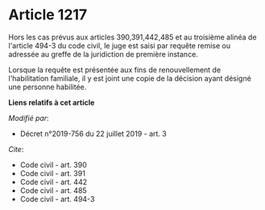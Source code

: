 # Article 1217

Hors les cas prévus aux articles 390,391,442,485 et au troisième alinéa de l'article 494-3 du code civil, le juge est saisi
par requête remise ou adressée au greffe de la juridiction de première instance.

Lorsque la requête est présentée aux fins de renouvellement de l'habilitation familiale, il y est joint une copie de la
décision ayant désigné une personne habilitée.

**Liens relatifs à cet article**

_Modifié par_:

  - Décret n°2019-756 du 22 juillet 2019 - art. 3

_Cite_:

  - Code civil - art. 390
  - Code civil - art. 391
  - Code civil - art. 442
  - Code civil - art. 485
  - Code civil - art. 494-3
